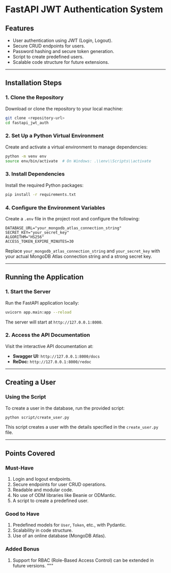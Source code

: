 
# FastAPI JWT Authentication System

## **Features**
- User authentication using JWT (Login, Logout).
- Secure CRUD endpoints for users.
- Password hashing and secure token generation.
- Script to create predefined users.
- Scalable code structure for future extensions.

---

## **Installation Steps**

### **1. Clone the Repository**
Download or clone the repository to your local machine:
```bash
git clone <repository-url>
cd fastapi_jwt_auth
```

### **2. Set Up a Python Virtual Environment**
Create and activate a virtual environment to manage dependencies:
```bash
python -m venv env
source env/bin/activate  # On Windows: .\\env\\Scripts\\activate
```

### **3. Install Dependencies**
Install the required Python packages:
```bash
pip install -r requirements.txt
```

### **4. Configure the Environment Variables**
Create a `.env` file in the project root and configure the following:
```env
DATABASE_URL="your_mongodb_atlas_connection_string"
SECRET_KEY="your_secret_key"
ALGORITHM="HS256"
ACCESS_TOKEN_EXPIRE_MINUTES=30
```
Replace `your_mongodb_atlas_connection_string` and `your_secret_key` with your actual MongoDB Atlas connection string and a strong secret key.

---

## **Running the Application**

### **1. Start the Server**
Run the FastAPI application locally:
```bash
uvicorn app.main:app --reload
```
The server will start at `http://127.0.0.1:8000`.

### **2. Access the API Documentation**
Visit the interactive API documentation at:
- **Swagger UI:** `http://127.0.0.1:8000/docs`
- **ReDoc:** `http://127.0.0.1:8000/redoc`

---

## **Creating a User**

### **Using the Script**
To create a user in the database, run the provided script:
```bash
python script/create_user.py
```
This script creates a user with the details specified in the `create_user.py` file.

---

## **Points Covered**

### **Must-Have**
1. Login and logout endpoints.
2. Secure endpoints for user CRUD operations.
3. Readable and modular code.
4. No use of ODM libraries like Beanie or ODMantic.
5. A script to create a predefined user.

### **Good to Have**
1. Predefined models for `User`, `Token`, etc., with Pydantic.
2. Scalability in code structure.
3. Use of an online database (MongoDB Atlas).

### **Added Bonus**
1. Support for RBAC (Role-Based Access Control) can be extended in future versions.
"""



